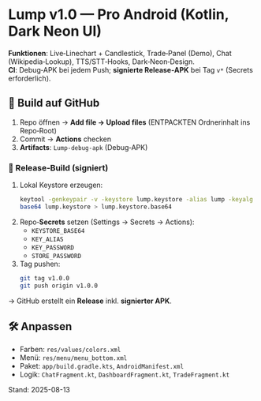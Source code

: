 
# Lump v1.0 — Pro Android (Kotlin, Dark Neon UI)

**Funktionen**: Live‑Linechart + Candlestick, Trade‑Panel (Demo), Chat (Wikipedia‑Lookup), TTS/STT‑Hooks, Dark‑Neon‑Design.  
**CI**: Debug‑APK bei jedem Push; **signierte Release‑APK** bei Tag `v*` (Secrets erforderlich).

## 🚀 Build auf GitHub
1. Repo öffnen → **Add file → Upload files** (ENTPACKTEN Ordnerinhalt ins Repo‑Root)
2. Commit → **Actions** checken
3. **Artifacts**: `Lump-debug-apk` (Debug‑APK)

### 🔐 Release‑Build (signiert)
1. Lokal Keystore erzeugen:
   ```bash
   keytool -genkeypair -v -keystore lump.keystore -alias lump -keyalg RSA -keysize 2048 -validity 3650
   base64 lump.keystore > lump.keystore.base64
   ```
2. Repo‑**Secrets** setzen (Settings → Secrets → Actions):
   - `KEYSTORE_BASE64`
   - `KEY_ALIAS`
   - `KEY_PASSWORD`
   - `STORE_PASSWORD`
3. Tag pushen:
   ```bash
   git tag v1.0.0
   git push origin v1.0.0
   ```
→ GitHub erstellt ein **Release** inkl. **signierter APK**.

## 🛠 Anpassen
- Farben: `res/values/colors.xml`
- Menü: `res/menu/menu_bottom.xml`
- Paket: `app/build.gradle.kts`, `AndroidManifest.xml`
- Logik: `ChatFragment.kt`, `DashboardFragment.kt`, `TradeFragment.kt`

Stand: 2025-08-13
